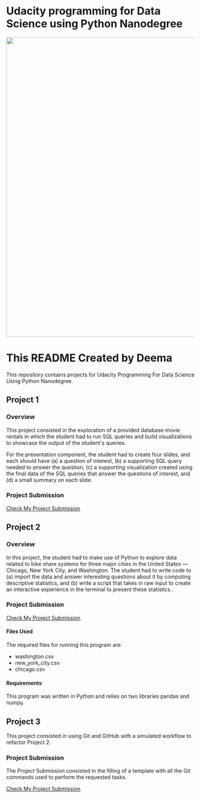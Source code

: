 # Udacity programming for Data Science using Python Nanodegree
<img src="https://1onjea25cyhx3uvxgs4vu325-wpengine.netdna-ssl.com/wp-content/uploads/2018/05/Udacity-Data-Scientist-Nanodegree-program.png" width="800">

# This README Created by Deema 

This repository contains projects for Udacity Programming For Data Science Using Python Nanodegree.

## Project 1

### Overview

This project consisted in the exploration of a provided database movie rentals in which the student had to run SQL queries and build visualizations to showcase the output of the student's queries. 

For the presentation component, the student had to create four slides, and each should have (a) a question of interest, (b) a supporting SQL query needed to answer the question, (c) a supporting visualization created using the final data of the SQL queries that answer the questions of interest, and (d) a small summary on each slide.

### Project Submission

[Check My Project Submission](https://github.com/DeemaAli-Analyst/pdsnd_github/blob/master/dvd-rental-project.sql)


## Project 2

### Overview

In this project, the student had to make use of Python to explore data related to bike share systems for three major cities in the United States — Chicago, New York City, and Washington. The student had to write code to (a) import the data and answer interesting questions about it by computing descriptive statistics, and (b) write a script that takes in raw input to create an interactive experience in the terminal to present these statistics.

### Project Submission

[Check My Project Submission](https://github.com/DeemaAli-Analyst/pdsnd_github/blob/master/bikeshare.py).



#### Files Used

The required files for running this program are: 

* washington.csv
* new_york_city.csv
* chicago.csv

#### Requirements
This program was written in Python and relies on two libraries pandas and numpy.


## Project 3

This project consisted in using Git and GitHub with a simulated workflow to refactor Project 2.

### Project Submission

The Project Submission consisted in the filling of a template with all the Git commands used to perform the requested tasks.

[Check My Project Submission]().


